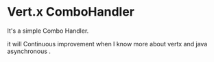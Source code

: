 # Vert.x ComboHandler

It's a simple Combo Handler.

it will Continuous improvement when I know more about vertx and java asynchronous .
